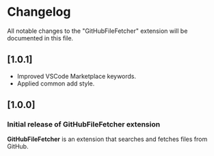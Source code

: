 # Changelog

All notable changes to the "GitHubFileFetcher" extension will be documented in this file.

## [1.0.1]

- Improved VSCode Marketplace keywords.
- Applied common add style.

## [1.0.0]

### Initial release of GitHubFileFetcher extension

**GitHubFileFetcher** is an extension that searches and fetches files from GitHub.